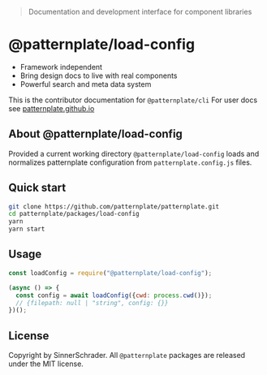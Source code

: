 > Documentation and development interface for component libraries

# @patternplate/load-config

* Framework independent
* Bring design docs to live with real components
* Powerful search and meta data system

This is the contributor documentation for `@patternplate/cli`
For user docs see [patternplate.github.io](https://patternplate.github.io)

## About @patternplate/load-config

Provided a current working directory `@patternplate/load-config` loads and normalizes patternplate configuration from `patternplate.config.js` files.

## Quick start

```sh
git clone https://github.com/patternplate/patternplate.git
cd patternplate/packages/load-config
yarn
yarn start
```

## Usage

```js
const loadConfig = require("@patternplate/load-config");

(async () => {
  const config = await loadConfig({cwd: process.cwd()});
  // {filepath: null | "string", config: {}}
})();
```

## License

Copyright by SinnerSchrader. All `@patternplate` packages are released under the MIT license.

